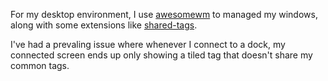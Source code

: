 ---
---

For my desktop environment, I use [awesomewm]() to managed my windows, along with some extensions like [shared-tags](https://github.com/Drauthius/awesome-sharedtags).

I've had a prevaling issue where whenever I connect to a dock, my connected screen ends up only showing a tiled tag that doesn't share my common tags.